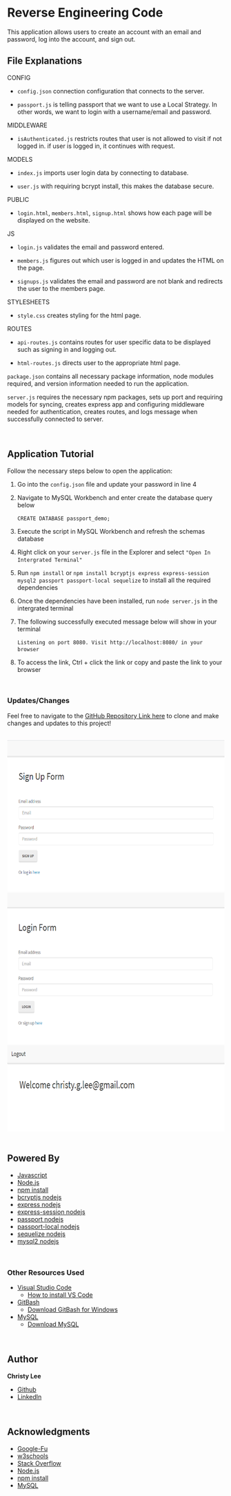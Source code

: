 # Reverse Engineering Code

This application allows users to create an account with an email and password, log into the account, and sign out. 


## File Explanations

CONFIG
* `config.json` connection configuration that connects to the server.

* `passport.js` is telling passport that we want to use a Local Strategy. In other words, we want to login with a username/email and password.

MIDDLEWARE

* `isAuthenticated.js` restricts routes that user is not allowed to visit if not logged in. if user is logged in, it continues with request.


MODELS

* `index.js` imports user login data by connecting to database.

* `user.js` with requiring bcrypt install, this makes the database secure.

PUBLIC

* `login.html`, `members.html`, `signup.html` shows how each page will be displayed on the website.

JS

* `login.js` validates the email and password entered.

* `members.js` figures out which user is logged in and updates the HTML on the page.

* `signups.js` validates the email and password are not blank and redirects the user to the members page.

STYLESHEETS

* `style.css` creates styling for the html page.

ROUTES

* `api-routes.js` contains routes for user specific data to be displayed such as signing in and logging out.

* `html-routes.js` directs user to the appropriate html page.

`package.json` contains all necessary package information, node modules required, and version information needed to run the application.

`server.js` requires the necessary npm packages, sets up port and requiring models for syncing, creates express app and configuring middleware needed for authentication, creates routes, and logs message when successfully connected to server.


<br>

## Application Tutorial

Follow the necessary steps below to open the application:

1. Go into the `config.json` file and update your password in line 4

2. Navigate to MySQL Workbench and enter create the database query below

    ```
    CREATE DATABASE passport_demo;
    ```
3. Execute the script in MySQL Workbench and refresh the schemas database

4. Right click on your `server.js` file in the Explorer and select `"Open In Intergrated Terminal"`

5. Run `npm install` or `npm install bcryptjs express express-session mysql2 passport passport-local sequelize` to install all the required dependencies

6. Once the dependencies have been installed, run `node server.js` in the intergrated terminal

7. The following successfully executed message below will show in your terminal

    ```
    Listening on port 8080. Visit http://localhost:8080/ in your browser
    ```

8. To access the link, Ctrl + click the link or copy and paste the link to your browser

<br>

### Updates/Changes
Feel free to navigate to the [GitHub Repository Link here](https://github.com/christyglee/reverse-engineering-code) to clone and make changes and updates to this project!

<br>

<img src="reverse-engineering-code1.PNG" width="600" height="350">

<br>

<img src="reverse-engineering-code2.PNG" width="600" height="350">

<br>

<img src="reverse-engineering-code3.PNG" width="600" height="200">

<br>
<br>

## Powered By

* [Javascript](https://developer.mozilla.org/en-US/docs/Web/JavaScript)
* [Node.js](https://nodejs.org/en/)
* [npm install](https://nodejs.org/en/)
* [bcryptjs nodejs](https://www.npmjs.com/package/bcryptjs)
* [express nodejs](https://www.npmjs.com/package/express)
* [express-session nodejs](https://www.npmjs.com/package/express-session)
* [passport nodejs](https://www.npmjs.com/package/passport)
* [passport-local nodejs](https://www.npmjs.com/package/passport-local)
* [sequelize nodejs](https://www.npmjs.com/package/sequelize)
* [mysql2 nodejs](https://www.npmjs.com/package/mysql2)


<br>

### Other Resources Used

* [Visual Studio Code](https://code.visualstudio.com/)
    * [How to install VS Code](https://code.visualstudio.com/docs/setup/setup-overview)
* [GitBash](https://gitforwindows.org/)
    * [Download GitBash for Windows](https://git-scm.com/downloads)
* [MySQL](https://www.mysql.com/)
    * [Download MySQL](https://dev.mysql.com/downloads/mysql/)

<br>

## Author
**Christy Lee** 

- [Github](https://github.com/christyglee)
- [LinkedIn](https://www.linkedin.com/in/christy-g-lee/)

<br> 

## Acknowledgments

* [Google-Fu](https://www.google.com)
* [w3schools](https://www.w3schools.com/)
* [Stack Overflow](https://stackoverflow.com/search?q=over)
* [Node.js](https://nodejs.org/en/)
* [npm install](https://nodejs.org/en/)
* [MySQL](https://www.mysql.com/)
